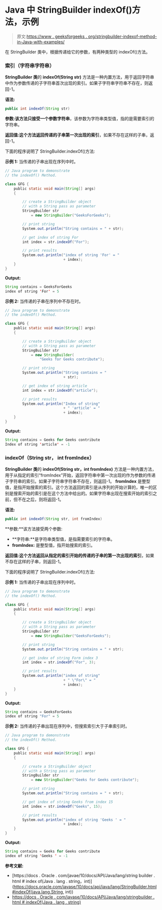 # Java 中 StringBuilder indexOf()方法，示例

> 原文:[https://www . geeksforgeeks . org/stringbuilder-indexof-method-in-Java-with-examples/](https://www.geeksforgeeks.org/stringbuilder-indexof-method-in-java-with-examples/)

在 StringBuilder 类中，根据传递给它的参数，有两种类型的 indexOf()方法。

### 索引（字符串字符串）

**StringBuilder 类**的 **indexOf(String str)** 方法是一种内置方法，用于返回字符串中作为参数传递的子字符串首次出现的索引。如果子字符串字符串不存在，则返回-1。

**语法:**

```java
public int indexOf(String str)
```

**参数:**该方法只接受一个参数**字符串**，该参数为字符串类型值，指的是需要索引的字符串。

**返回值:**这个方法返回**传递的子串第一次出现的索引**，如果不存在这样的子串，返回-1。

下面的程序说明了 StringBuilder.indexOf()方法:

**示例 1:** 当传递的子串出现在序列中时。

```java
// Java program to demonstrate
// the indexOf() Method.

class GFG {
    public static void main(String[] args)
    {

        // create a StringBuilder object
        // with a String pass as parameter
        StringBuilder str
            = new StringBuilder("GeeksForGeeks");

        // print string
        System.out.println("String contains = " + str);

        // get index of string For
        int index = str.indexOf("For");

        // print results
        System.out.println("index of string 'For' = "
                           + index);
    }
}
```

**Output:**

```java
String contains = GeeksForGeeks
index of string 'For' = 5

```

**示例 2:** 当传递的子串在序列中不存在时。

```java
// Java program to demonstrate
// the indexOf() Method.

class GFG {
    public static void main(String[] args)
    {

        // create a StringBuilder object
        // with a String pass as parameter
        StringBuilder str
            = new StringBuilder(
                "Geeks for Geeks contribute");

        // print string
        System.out.println("String contains = "
                           + str);

        // get index of string article
        int index = str.indexOf("article");

        // print results
        System.out.println("Index of string"
                           + " 'article' = "
                           + index);
    }
}
```

**Output:**

```java
String contains = Geeks for Geeks contribute
Index of string 'article' = -1

```

### indexOf（String str， int fromIndex）

**StringBuilder 类**的 **indexOf(String str，int fromIndex)** 方法是一种内置方法，用于从指定的索引“fromIndex”开始，返回字符串中第一次出现的作为参数的传递子字符串的索引。如果子字符串字符串不存在，则返回-1。 **fromIndex** 是整型值，是指开始搜索的索引。这个方法返回的索引是从序列的开始计算的，唯一的区别是搜索开始的索引是在这个方法中给出的。如果字符串出现在搜索开始的索引之前，但不在之后，则将返回-1。

**语法:**

```java
public int indexOf(String str, int fromIndex)
```

**参数:**该方法接受两个参数:

*   **字符串:**是字符串类型值，是指需要索引的字符串。
*   **fromIndex:** 是整型值，指开始搜索的索引。

**返回值:**这个方法返回**从指定的索引开始的传递的子串的第一次出现的索引**，如果不存在这样的子串，则返回-1。

下面的程序说明了 StringBuilder.indexOf()方法:

**示例 1:** 当传递的子串出现在序列中时。

```java
// Java program to demonstrate
// the indexOf() Method.

class GFG {
    public static void main(String[] args)
    {

        // create a StringBuilder object
        // with a String pass as parameter
        StringBuilder str
            = new StringBuilder("GeeksForGeeks");

        // print string
        System.out.println("String contains = " + str);

        // get index of string Form index 3
        int index = str.indexOf("For", 3);

        // print results
        System.out.println("index of string"
                           + " \"For\" = "
                           + index);
    }
}
```

**Output:**

```java
String contains = GeeksForGeeks
index of string "For" = 5

```

**示例 2:** 当传递的子串出现在序列中，但搜索索引大于子串索引时。

```java
// Java program to demonstrate
// the indexOf() Method.

class GFG {
    public static void main(String[] args)
    {

        // create a StringBuilder object
        // with a String pass as parameter
        StringBuilder str
            = new StringBuilder("Geeks for Geeks contribute");

        // print string
        System.out.println("String contains = " + str);

        // get index of string Geeks from index 15
        int index = str.indexOf("Geeks", 15);

        // print results
        System.out.println("index of string 'Geeks ' = "
                           + index);
    }
}
```

**Output:**

```java
String contains = Geeks for Geeks contribute
index of string 'Geeks ' = -1

```

**参考文献:**

*   [https://docs . Oracle . com/javae/10/docs/API/Java/lang/string builder . html # index of(Java . lang . string，int)](https://docs.oracle.com/javase/10/docs/api/java/lang/StringBuilder.html#indexOf(java.lang.String, int))
*   [https://docs . Oracle . com/javase/10/docs/API/Java/lang/stringbuilder . html # indexOf(Java . lang . string)](https://docs.oracle.com/javase/10/docs/api/java/lang/StringBuilder.html#indexOf(java.lang.String))